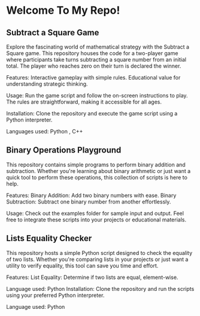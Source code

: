 # Welcome To My Repo!

## Subtract a Square Game
Explore the fascinating world of mathematical strategy with the Subtract a Square game. This repository houses the code for a two-player game where participants take turns subtracting a square number from an initial total. The player who reaches zero on their turn is declared the winner.

Features:
Interactive gameplay with simple rules.
Educational value for understanding strategic thinking.

Usage:
Run the game script and follow the on-screen instructions to play. The rules are straightforward, making it accessible for all ages.

Installation:
Clone the repository and execute the game script using a Python interpreter.

Languages used: Python , C++


## Binary Operations Playground
This repository contains simple programs to perform binary addition and subtraction. Whether you're learning about binary arithmetic or just want a quick tool to perform these operations, this collection of scripts is here to help.

Features:
Binary Addition: Add two binary numbers with ease.
Binary Subtraction: Subtract one binary number from another effortlessly.

Usage:
Check out the examples folder for sample input and output. Feel free to integrate these scripts into your projects or educational materials.

## Lists Equality Checker
This repository hosts a simple Python script designed to check the equality of two lists. Whether you're comparing lists in your projects or just want a utility to verify equality, this tool can save you time and effort.

Features:
List Equality: Determine if two lists are equal, element-wise.

Language used: Python
Installation:
Clone the repository and run the scripts using your preferred Python interpreter.

Language used: Python


